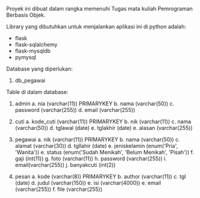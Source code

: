Proyek ini dibuat dalam rangka memenuhi Tugas mata kuliah Pemrograman Berbasis Objek. 

Library yang dibutuhkan untuk menjalankan aplikasi ini di python adalah:
- flask
- flask-sqlalchemy
- flask-mysqldb
- pymysql

Database yang diperlukan: 
1. db_pegawai
   
Table di dalam database: 
1. admin
   a. nia (varchar(11)) PRIMARYKEY
   b. nama (varchar(50))
   c. password (varchar(255))
   d. email (varchar(255))

2. cuti
   a. kode_cuti (varchar(11)) PRIMARYKEY
   b. nik (varchar(11))
   c. nama (varchar(50))
   d. tglawal (date)
   e. tglakhir (date)
   e. alasan (varchar(255))

3. pegawai
   a. nik  (varchar(11)) PRIMARYKEY
   b. nama (varchar(50))
   c. alamat (varchar(30))
   d. tgllahir (date)
   e. jeniskelamin (enum('Pria', 'Wanita'))
   e. status (enum('Sudah Menikah', 'Belum Menikah', 'Pisah'))
   f. gaji (int(11))
   g. foto (varchar(11))
   h. password (varchar(255))
   i. email(varchar(255))
   j. banyakcuti (int(2)) 

4. pesan
   a. kode   (varchar(8)) PRIMARYKEY
   b. author (varchar(11))
   c. tgl (date)
   d. judul (varchar(150))
   e. isi (varchar(4000))
   e. email	(varchar(255))
   f. file	(varchar(255))